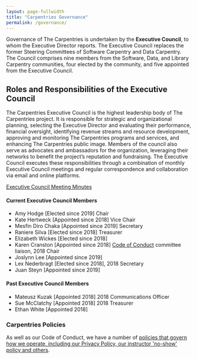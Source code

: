 ```yaml
---
layout: page-fullwidth
title: "Carpentries Governance"
permalink: /governance/
---
```


Governance of The Carpentries is undertaken by the **Executive Council**, to whom the Executive Director reports. The Executive Council replaces the former Steering Committees of Software Carpentry and Data Carpentry. The Council comprises nine members from the Software, Data, and Library Carpentry communities, four elected by the community, and five appointed from the Executive Council. 

## Roles and Responsibilities of the Executive Council

The Carpentries Executive Council is the highest leadership body of The Carpentries project. It is responsible for strategic and organizational planning, selecting the Executive Director and evaluating their performance, financial oversight, identifying revenue streams and resource development, approving and monitoring The Carpentries programs and services, and enhancing The Carpentries public image. Members of the council also serve as advocates and ambassadors for the organization, leveraging their networks to benefit the project’s reputation and fundraising. The Executive Council executes these responsibilities through a combination of monthly Executive Council meetings and regular correspondence and collaboration via email and online platforms.


[Executive Council Meeting Minutes](https://github.com/carpentries/executive-council-info/tree/master/minutes)
 
#### Current Executive Council Members

- Amy Hodge [Elected since 2019] Chair
- Kate Hertweck [Appointed since 2018] Vice Chair
- Mesfin Diro Chaka [Appointed since 2019] Secretary
- Raniere Silva [Elected since 2018] Treasurer
- Elizabeth Wickes [Elected since 2018]
- Karen Cranston [Appointed since 2018] [Code of Conduct](https://docs.carpentries.org/topic_folders/policies/code-of-conduct.html) committee liaison, 2018 Chair
- Joslynn Lee [Appointed since 2019] 
- Lex Nederbragt [Elected since 2018], 2018 Secretary
- Juan Steyn [Appointed since 2019]

#### Past Executive Council Members

- Mateusz Kuzak [Appointed 2018] 2018 Communications Officer
- Sue McClatchy [Appointed 2018] 2018 Treasurer
- Ethan White [Appointed 2018]


### Carpentries Policies

As well as our Code of Conduct, we have a number of [policies that govern how we operate, including our Privacy Policy, our instructor 'no-show' policy and others](https://docs.carpentries.org/topic_folders/policies/index.html). 
